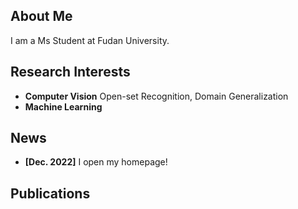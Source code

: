 <!-- ---
layout: homepage
--- -->

## About Me

I am a Ms Student at Fudan University.

## Research Interests

- **Computer Vision** Open-set Recognition, Domain Generalization
- **Machine Learning** 

## News

- **[Dec. 2022]** I open my homepage!

## Publications




